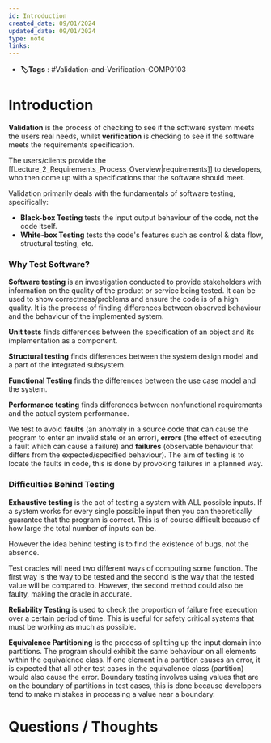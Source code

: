 ```yaml
---
id: Introduction
created_date: 09/01/2024
updated_date: 09/01/2024
type: note
links: 
---
```

* **🏷️Tags** : #Validation-and-Verification-COMP0103 
# Introduction

**Validation** is the process of checking to see if the software system meets the users real needs, whilst **verification** is checking to see if the software meets the requirements specification.

The users/clients provide the [[Lecture_2_Requirements_Process_Overview|requirements]] to developers, who then come up with a specifications that the software should meet. 

Validation primarily deals with the fundamentals of software testing, specifically:
* **Black-box Testing** tests the input output behaviour of the code, not the code itself.
* **White-box Testing** tests the code's features such as control & data flow, structural testing, etc.

### Why Test Software?

**Software testing** is an investigation conducted to provide stakeholders with information on the quality of the product or service being tested. It can be used to show correctness/problems and ensure the code is of a high quality. It is the process of finding differences between observed behaviour and the behaviour of the implemented system.

**Unit tests** finds differences between the specification of an object and its implementation as a component.

**Structural testing** finds differences between the system design model and a part of the integrated subsystem.

**Functional Testing** finds the differences between the use case model and the system.

**Performance testing** finds differences between nonfunctional requirements and the actual system performance.

We test to avoid **faults** (an anomaly in a source code that can cause the program to enter an invalid state or an error), **errors** (the effect of executing a fault which can cause a failure) and **failures** (observable behaviour that differs from the expected/specified behaviour). The aim of testing is to locate the faults in code, this is done by provoking failures in a planned way.

### Difficulties Behind Testing

**Exhaustive testing** is the act of testing a system with ALL possible inputs. If a system works for every single possible input then you can theoretically guarantee that the program is correct. This is of course difficult because of how large the total number of inputs can be.

However the idea behind testing is to find the existence of bugs, not the absence.

Test oracles will need two different ways of computing some function. The first way is the way to be tested and the second is the way that the tested value will be compared to. However, the second method could also be faulty, making the oracle in accurate.

**Reliability Testing** is used to check the proportion of failure free execution over a certain period of time. This is useful for safety critical systems that must be working as much as possible.

**Equivalence Partitioning** is the process of splitting up the input domain into partitions. The program should exhibit the same behaviour on all elements within the equivalence class. If one element in a partition causes an error, it is expected that all other test cases in the equivalence class (partition) would also cause the error. Boundary testing involves using values that are on the boundary of partitions in test cases, this is done because developers tend to make mistakes in processing a value near a boundary.


# Questions / Thoughts